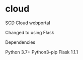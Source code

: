 # cloud
SCD Cloud webportal

Changed to using Flask

Dependencies

Python 3.7+
Python3-pip 
Flask 1.1.1

